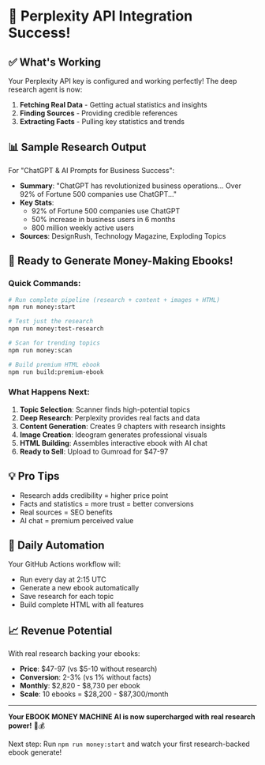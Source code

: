 # 🎉 Perplexity API Integration Success!

## ✅ What's Working

Your Perplexity API key is configured and working perfectly! The deep research agent is now:

1. **Fetching Real Data** - Getting actual statistics and insights
2. **Finding Sources** - Providing credible references
3. **Extracting Facts** - Pulling key statistics and trends

## 📊 Sample Research Output

For "ChatGPT & AI Prompts for Business Success":

- **Summary**: "ChatGPT has revolutionized business operations... Over 92% of Fortune 500 companies use ChatGPT..."
- **Key Stats**: 
  - 92% of Fortune 500 companies use ChatGPT
  - 50% increase in business users in 6 months
  - 800 million weekly active users
- **Sources**: DesignRush, Technology Magazine, Exploding Topics

## 🚀 Ready to Generate Money-Making Ebooks!

### Quick Commands:

```bash
# Run complete pipeline (research + content + images + HTML)
npm run money:start

# Test just the research
npm run money:test-research

# Scan for trending topics
npm run money:scan

# Build premium HTML ebook
npm run build:premium-ebook
```

### What Happens Next:

1. **Topic Selection**: Scanner finds high-potential topics
2. **Deep Research**: Perplexity provides real facts and data
3. **Content Generation**: Creates 9 chapters with research insights
4. **Image Creation**: Ideogram generates professional visuals
5. **HTML Building**: Assembles interactive ebook with AI chat
6. **Ready to Sell**: Upload to Gumroad for $47-97

## 💡 Pro Tips

- Research adds credibility = higher price point
- Facts and statistics = more trust = better conversions
- Real sources = SEO benefits
- AI chat = premium perceived value

## 🔄 Daily Automation

Your GitHub Actions workflow will:
- Run every day at 2:15 UTC
- Generate a new ebook automatically
- Save research for each topic
- Build complete HTML with all features

## 📈 Revenue Potential

With real research backing your ebooks:
- **Price**: $47-97 (vs $5-10 without research)
- **Conversion**: 2-3% (vs 1% without facts)
- **Monthly**: $2,820 - $8,730 per ebook
- **Scale**: 10 ebooks = $28,200 - $87,300/month

---

**Your EBOOK MONEY MACHINE AI is now supercharged with real research power!** 🚀💰

Next step: Run `npm run money:start` and watch your first research-backed ebook generate!